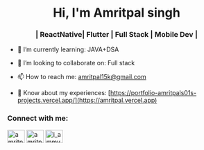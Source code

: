<h1 align="center">Hi, I'm Amritpal singh</h1>
<h3 align="center">| ReactNative| Flutter | Full Stack | Mobile Dev |</h3>

- 🌱 I’m currently learning: JAVA+DSA

- 👯 I’m looking to collaborate on: Full stack

- 📫 How to reach me: amritpal15k@gmail.com

- 📄 Know about my experiences: [https://portfolio-amritpals01s-projects.vercel.app/](https://amritpal.vercel.app)

<h3 align="left">Connect with me:</h3>
<p align="left">
<a href="https://linkedin.com/in/amritpal-singh001" target="blank"><img align="center" src="https://raw.githubusercontent.com/rahuldkjain/github-profile-readme-generator/master/src/images/icons/Social/linked-in-alt.svg" alt="amritpal-singh001" height="30" width="40" /></a>
<a href="https://fb.com/amritpal singh" target="blank"><img align="center" src="https://raw.githubusercontent.com/rahuldkjain/github-profile-readme-generator/master/src/images/icons/Social/facebook.svg" alt="amritpal singh" height="30" width="40" /></a>
<a href="https://instagram.com/i_ammy01" target="blank"><img align="center" src="https://raw.githubusercontent.com/rahuldkjain/github-profile-readme-generator/master/src/images/icons/Social/instagram.svg" alt="i_ammy01" height="30" width="40" /></a>
</p>
